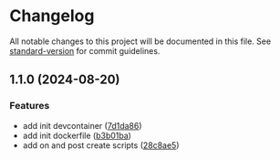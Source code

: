 # Changelog

All notable changes to this project will be documented in this file. See [standard-version](https://github.com/conventional-changelog/standard-version) for commit guidelines.

## 1.1.0 (2024-08-20)


### Features

* add init devcontainer ([7d1da86](https://github.com/tooniez/devcontainer-base/commit/7d1da86b299e7917c62fb3d24073105a30b917d5))
* add init dockerfile ([b3b01ba](https://github.com/tooniez/devcontainer-base/commit/b3b01baafc45af27e79c45f9a6d46f5c8a4387ee))
* add on and post create scripts ([28c8ae5](https://github.com/tooniez/devcontainer-base/commit/28c8ae5e1f3cb779ca8bdfa48f2d840fc349629c))
